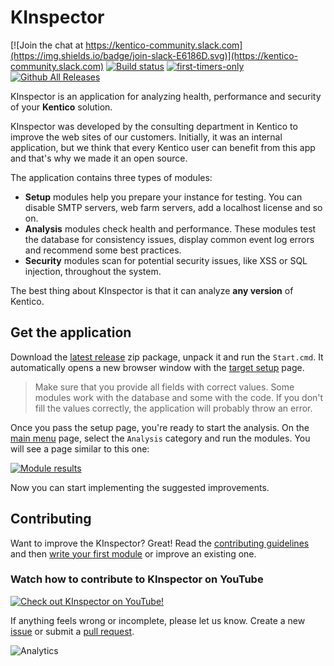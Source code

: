 # KInspector

[![Join the chat at https://kentico-community.slack.com](https://img.shields.io/badge/join-slack-E6186D.svg)](https://kentico-community.slack.com)
[![Build status](https://ci.appveyor.com/api/projects/status/udykjx510v83w9y6?svg=true)](https://ci.appveyor.com/project/kentico/kinspector)
[![first-timers-only](https://img.shields.io/badge/first--timers--only-friendly-blue.svg)](http://www.firsttimersonly.com/)
[![Github All Releases](https://img.shields.io/github/downloads/kentico/kinspector/total.svg)](https://github.com/Kentico/KInspector/releases)

KInspector is an application for analyzing health, performance and security of your **Kentico** solution. 

KInspector was developed by the consulting department in Kentico to improve the web sites of our customers. Initially, it was an internal application, but we think that every Kentico user can benefit from this app and that's why we made it an open source. 

The application contains three types of modules:
- **Setup** modules help you prepare your instance for testing. You can disable SMTP servers, web farm servers, add a localhost license and so on.
- **Analysis** modules check health and performance. These modules test the database for consistency issues, display common event log errors and recommend some best practices.
- **Security** modules scan for potential security issues, like XSS or SQL injection, throughout the system.

The best thing about KInspector is that it can analyze **any version** of Kentico. 

## Get the application

Download the [latest release](https://github.com/Kentico/KInspector/releases/latest) zip package, unpack it and run the ```Start.cmd```. It automatically opens a new browser window with the [target setup](http://i.imgur.com/D5C0Tbn.png) page. 
> Make sure that you provide all fields with correct values. Some modules work with the database and some with the code. If you don't fill the values correctly, the application will probably throw an error.

Once you pass the setup page, you're ready to start the analysis. On the [main menu](http://i.imgur.com/H7zBQOZ.png) page, select the ```Analysis``` category and run the modules. You will see a page similar to this one:

[![Module results](http://i.imgur.com/UUdTlNL.png)](http://i.imgur.com/Vti1Fo7.png)

Now you can start implementing the suggested improvements.

## Contributing
Want to improve the KInspector? Great! Read the [contributing guidelines](https://github.com/Kentico/KInspector/blob/master/CONTRIBUTING.md) and then [write your first module](https://github.com/Kentico/KInspector/wiki/Writing-a-custom-module) or improve an existing one.

### Watch how to contribute to KInspector on YouTube
[![Check out KInspector on YouTube!](http://img.youtube.com/vi/ixGakcfITe8/0.jpg)](http://www.youtube.com/watch?v=ixGakcfITe8)

If anything feels wrong or incomplete, please let us know. Create a new [issue](https://github.com/Kentico/KInspector/issues/new) or submit a [pull request](https://help.github.com/articles/using-pull-requests/).

![Analytics](https://kentico-ga-beacon.azurewebsites.net/api/UA-69014260-4/Kentico/KInspector?pixel)
